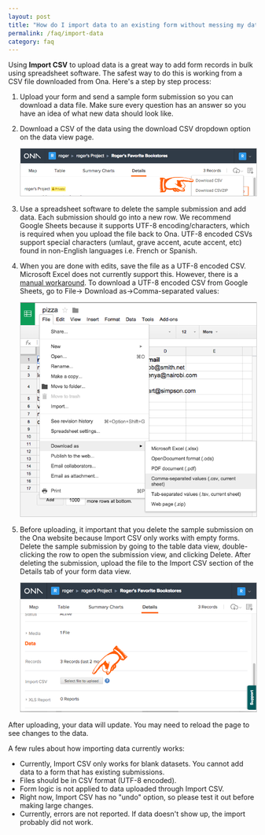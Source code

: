 ```yaml
---
layout: post
title: "How do I import data to an existing form without messing my data up?"
permalink: /faq/import-data
category: faq
---
```


Using **Import CSV** to upload data is a great way to add form records in bulk using spreadsheet software. The safest way to do this is working from a CSV file downloaded from Ona. Here's a step by step process:

1. Upload your form and send a sample form submission so you can download a data file. Make sure every question has an answer so you have an idea of what new data should look like.

2. Download a CSV of the data using the download CSV dropdown option on the data view page.

    <img src="/content/screenshots/faq_upload_csv_01.png" width="568px" style="border: 1px solid #cccccc;">

3. Use a spreadsheet software to delete the sample submission and add data. Each submission should go into a new row. We recommend Google Sheets because it supports UTF-8 encoding/characters, which is required when you upload the file back to Ona. UTF-8 encoded CSVs support special characters (umlaut, grave accent, acute accent, etc) found in non-English languages i.e. French or Spanish.


4.  When you are done with edits, save the file as a UTF-8 encoded CSV. Microsoft Excel does not currently support this. However, there is a [manual workaround](https://help.salesforce.com/apex/HTViewSolution?id=000003837&language=en_US). To download a UTF-8 encoded CSV from Google Sheets, go to File-> Download as->Comma-separated values:

    <img src="/content/screenshots/faq_upload_csv_03.png" width="500px" style="border: 1px solid #cccccc;">


5. Before uploading, it important that you delete the sample submission on the Ona website because Import CSV only works with empty forms. Delete the sample submission by going to the table data view, double-clicking the row to open the submission view, and clicking Delete. After deleting the submission, upload the file to the Import CSV section of the Details tab of your form data view.

    <img src="/content/screenshots/faq_upload_csv_02.png" width="568px" style="border: 1px solid #cccccc;">

After uploading, your data will update. You may need to reload the page to see changes to the data.

A few rules about how importing data currently works:

* Currently, Import CSV only works for blank datasets. You cannot add data to a form that has existing submissions.
* Files should be in CSV format (UTF-8 encoded).
* Form logic is not applied to data uploaded through Import CSV.
* Right now, Import CSV has no "undo" option, so please test it out before making large changes.
* Currently, errors are not reported. If data doesn't show up, the import probably did not work.